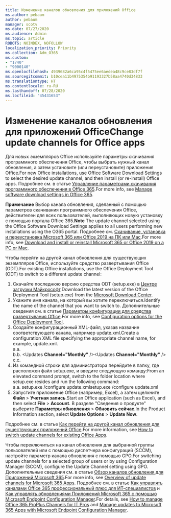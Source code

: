 ```yaml
---
title: Изменение каналов обновления для приложений Office
ms.author: pebaum
author: pebaum
manager: scotv
ms.date: 07/27/2020
ms.audience: Admin
ms.topic: article
ROBOTS: NOINDEX, NOFOLLOW
localization_priority: Priority
ms.collection: Adm_O365
ms.custom:
- "1740"
- "9000140"
ms.openlocfilehash: 4939682a6ca95c4f5475ee6aedea48c9ce83df7f
ms.sourcegitcommit: b10cea11b4975354b91193327b58aa4740d34833
ms.translationtype: HT
ms.contentlocale: ru-RU
ms.lasthandoff: 07/28/2020
ms.locfileid: "45431653"
---
```

# <a name="change-update-channels-for-office-apps"></a><span data-ttu-id="569d6-102">Изменение каналов обновления для приложений Office</span><span class="sxs-lookup"><span data-stu-id="569d6-102">Change update channels for Office apps</span></span>

<span data-ttu-id="569d6-103">Для новых экземпляров Office используйте параметры скачивания программного обеспечения Office, чтобы выбрать нужный канал обновления, а затем установите (или переустановите) приложения Office.</span><span class="sxs-lookup"><span data-stu-id="569d6-103">For new Office installations, use Office Software Download Settings to select the desired update channel, and then install (or re-install) Office apps.</span></span> <span data-ttu-id="569d6-104">Подробнее см. в статье [Управление параметрами скачивания программного обеспечения в Office 365](https://docs.microsoft.com/deployoffice/manage-software-download-settings-office-365).</span><span class="sxs-lookup"><span data-stu-id="569d6-104">For more info, see [Manage software download settings in Office 365](https://docs.microsoft.com/deployoffice/manage-software-download-settings-office-365).</span></span> 

<span data-ttu-id="569d6-105">**Примечание** Выбор канала обновления, сделанный с помощью параметров скачивания программного обеспечения Office, действителен для всех пользователей, выполняющих новую установку с помощью портала Office 365.</span><span class="sxs-lookup"><span data-stu-id="569d6-105">**Note** The update channel selected using the Office Software Download Settings applies to all users performing new installations using the O365 portal.</span></span> <span data-ttu-id="569d6-106">Подробнее см. [Скачивание, установка и переустановка Microsoft 365 или Office 2019 на ПК или Mac](https://support.microsoft.com/office/download-and-install-or-reinstall-microsoft-365-or-office-2019-on-a-pc-or-mac-4414eaaf-0478-48be-9c42-23adc4716658).</span><span class="sxs-lookup"><span data-stu-id="569d6-106">For more info, see [Download and install or reinstall Microsoft 365 or Office 2019 on a PC or Mac](https://support.microsoft.com/office/download-and-install-or-reinstall-microsoft-365-or-office-2019-on-a-pc-or-mac-4414eaaf-0478-48be-9c42-23adc4716658).</span></span>   

<span data-ttu-id="569d6-107">Чтобы перейти на другой канал обновления для существующих экземпляров Office, используйте средство развертывания Office (ODT).</span><span class="sxs-lookup"><span data-stu-id="569d6-107">For existing Office installations, use the Office Deployment Tool (ODT) to switch to a different update channel:</span></span>  

1. <span data-ttu-id="569d6-108">Скачайте последнюю версию средства ODT (setup.exe) в [Центре загрузки Майкрософт](https://go.microsoft.com/fwlink/p/?LinkID=626065).</span><span class="sxs-lookup"><span data-stu-id="569d6-108">Download the latest version of the Office Deployment Tool (setup.exe) from the [Microsoft Download Center](https://go.microsoft.com/fwlink/p/?LinkID=626065).</span></span>
2. <span data-ttu-id="569d6-109">Укажите имя канала, на который вы хотите переключиться.</span><span class="sxs-lookup"><span data-stu-id="569d6-109">Identify the name of the channel that you want to switch to.</span></span> <span data-ttu-id="569d6-110">Дополнительные сведения см. в статье [Параметры конфигурации для средства развертывания Office](https://docs.microsoft.com/DeployOffice/configuration-options-for-the-office-2016-deployment-tool#channel-attribute-part-of-add-element).</span><span class="sxs-lookup"><span data-stu-id="569d6-110">For more info, see [Configuration options for the Office Deployment Tool](https://docs.microsoft.com/DeployOffice/configuration-options-for-the-office-2016-deployment-tool#channel-attribute-part-of-add-element).</span></span>
3. <span data-ttu-id="569d6-111">Создайте конфигурационный XML-файл, указав название соответствующего канала, например update.xml.</span><span class="sxs-lookup"><span data-stu-id="569d6-111">Create a configuration XML file specifying the appropriate channel name, for example, update.xml.</span></span>  
    <span data-ttu-id="569d6-112">а.</span><span class="sxs-lookup"><span data-stu-id="569d6-112">a.</span></span> <Configuration>  
    <span data-ttu-id="569d6-113">b.</span><span class="sxs-lookup"><span data-stu-id="569d6-113">b.</span></span> <span data-ttu-id="569d6-114"><Updates **Channel="Monthly"** /></span><span class="sxs-lookup"><span data-stu-id="569d6-114"><Updates **Channel="Monthly"** /></span></span>  
    <span data-ttu-id="569d6-115">c.</span><span class="sxs-lookup"><span data-stu-id="569d6-115">c.</span></span> </Configuration>
4. <span data-ttu-id="569d6-116">Из командной строки для администратора перейдите в папку, где расположен файл setup.exe, и введите следующую команду:</span><span class="sxs-lookup"><span data-stu-id="569d6-116">From an elevated command prompt, switch to the folder location where setup.exe resides and run the following command:</span></span>  
    <span data-ttu-id="569d6-117">а.</span><span class="sxs-lookup"><span data-stu-id="569d6-117">a.</span></span> <span data-ttu-id="569d6-118">setup.exe /configure update.xml</span><span class="sxs-lookup"><span data-stu-id="569d6-118">setup.exe /configure update.xml</span></span>
5. <span data-ttu-id="569d6-119">Запустите приложение Office (например, Excel), а затем щелкните **Файл** > **Учетная запись**.</span><span class="sxs-lookup"><span data-stu-id="569d6-119">Start an Office application (such as Excel), and then select **File** > **Account**.</span></span> <span data-ttu-id="569d6-120">В разделе "Сведения о продукте" выберите **Параметры обновления** > **Обновить сейчас**.</span><span class="sxs-lookup"><span data-stu-id="569d6-120">In the Product Information section, select **Update Options** > **Update Now**.</span></span>

<span data-ttu-id="569d6-121">Подробнее см. в статье [Как перейти на другой канал обновления для существующих приложений Office](https://support.microsoft.com/help/3185078/how-to-switch-from-semi-annual-channel-to-monthly-channel).</span><span class="sxs-lookup"><span data-stu-id="569d6-121">For more information, see [How to switch update channels for existing Office Apps](https://support.microsoft.com/help/3185078/how-to-switch-from-semi-annual-channel-to-monthly-channel).</span></span> 

<span data-ttu-id="569d6-122">Чтобы переключиться на канал обновления для выбранной группы пользователей или с помощью диспетчера конфигураций (SCCM), настройте параметр канала обновления с помощью GPO.</span><span class="sxs-lookup"><span data-stu-id="569d6-122">For switching update channels for a selected group of users or by using Configuration Manager (SCCM), configure the Update Channel setting using GPO.</span></span> <span data-ttu-id="569d6-123">Дополнительные сведения см. в статье [Обзор каналов обновления для Приложений Microsoft 365](https://docs.microsoft.com/deployoffice/overview-update-channels#group-policy).</span><span class="sxs-lookup"><span data-stu-id="569d6-123">For more info, see [Overview of update channels for Microsoft 365 Apps](https://docs.microsoft.com/deployoffice/overview-update-channels#group-policy).</span></span> <span data-ttu-id="569d6-124">Подробнее см. в статье [Как управлять каналами Office 365 профессиональный плюс для ИТ-специалистов](https://techcommunity.microsoft.com/t5/office-365-blog/how-to-manage-office-365-proplus-channels-for-it-pros/ba-p/795813) и [Как управлять обновлениями Приложений Microsoft 365 с помощью Microsoft Endpoint Configuration Manager](https://docs.microsoft.com/deployoffice/manage-microsoft-365-apps-updates-configuration-manager).</span><span class="sxs-lookup"><span data-stu-id="569d6-124">For details, see [How to manage Office 365 ProPlus Channels for IT Pros](https://techcommunity.microsoft.com/t5/office-365-blog/how-to-manage-office-365-proplus-channels-for-it-pros/ba-p/795813) and [Manage updates to Microsoft 365 Apps with Microsoft Endpoint Configuration Manager](https://docs.microsoft.com/deployoffice/manage-microsoft-365-apps-updates-configuration-manager).</span></span>